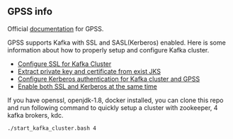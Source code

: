 ## GPSS info
Official [documentation](https://gpdb.docs.pivotal.io/streaming-server/latest/intro.html) for GPSS.

GPSS supports Kafka with SSL and SASL(Kerberos) enabled. Here is some information about how to properly setup and configure Kafka cluster.

- [Configure SSL for Kafka Cluster](kafka_ssl.md)
- [Extract private key and certificate from exist JKS](kafka_jks_to_gpss.md)
- [Configure Kerberos authentication for Kafka cluster and GPSS](kafka_krb.md)
- [Enable both SSL and Kerberos at the same time](kafka_krb_ssl.md)

If you have openssl, openjdk-1.8, docker installed, you can clone this repo and run following command to quickly setup a cluster with zookeeper, 4 kafka brokers, kdc.
```
./start_kafka_cluster.bash 4
```